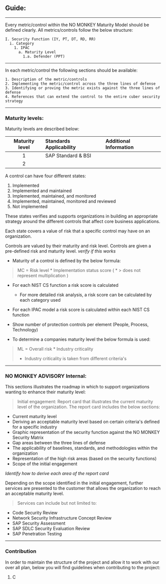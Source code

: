 ## Guide:
---
Every metric/control within the NO MONKEY Maturity Model should be defined clearly. All metrics/controls follow the below structure:


    I. Security Function (IY, PT, DT, RD, RR)
      i. Category
        1. IPAC
          a. Maturity Level
            1.a. Defender (PPT)
---
In each metric/control the following sections should be available:

    1. Description of the metric/controls
    2. Implementing the metric/control across the three lines of defense
    3. Identifying or proving the metric exists against the three lines of defense
    4. References that can extend the control to the entire cuber security strategy
---

### Maturity levels:

Maturity levels are described below:

|Maturity level|Standards Applicability|Additional Information|
|:-------------:|:---------------------|:---------------------|
|1| SAP Standard & BSI||
|2|


A control can have four different states:
1. Implemented
2. Implemented and maintained
3. Implemented, maintained, and monitored
4. Implemented, maintained, monitored and reviewed
5. Not implemented

These states verifies and supports organizations in building an appropriate strategy around the different controls that affect core business applications.

Each state covers a value of risk that a specific control may have on an organization.

Controls are valued by their maturity and risk level. Controls are given a pre-defined risk and maturity level. *verify if this works*

- Maturity of a control is defined by the below formula:
> MC = Risk level * Implementation status score ( * > does not represent multiplication )

- For each NIST CS function a risk score is calculated
  - For more detailed risk analysis, a risk score can be calculated by each category used
- For each IPAC model a risk score is calculated within each NIST CS function
- Show number of protection controls per element (People, Process, Technology)

- To determine a companies maturity level the below formula is used:
> ML = Overall risk * Industry criticality
> - Industry criticality is taken from different criteria's
---
### NO MONKEY ADVISORY Internal:

This sections illustrates the roadmap in which to support organizations wanting to enhance their maturity level:

> Initial engagement: Report card that illustrates the current maturity level of the organization. The report card includes the below sections:
  - Current maturity level
  - Deriving an acceptable maturity level based on certain criteria's defined for a specific industry
  - Graphic representation of the security function against the NO MONKEY Security Matrix
  - Gap areas between the three lines of defense
  - The applicability of baselines, standards, and methodologies within the organization
  - Representation of the high risk areas (based on the security functions)
  - Scope of the initial engagement

*Identify how to derive each area of the report card*

Depending on the scope identified in the initial engagement, further services are presented to the customer that allows the organization to reach an acceptable maturity level.

> Services can include but not limited to:
  - Code Security Review
  - Network Security Infrastructure Concept Review
  - SAP Security Assessment
  - SAP SDLC Security Evaluation Review
  - SAP Penetration Testing

---
### Contribution

In order to maintain the structure of the project and allow it to work with our over all plan, below you will find guidelines when contributing to the project:

 1. C
